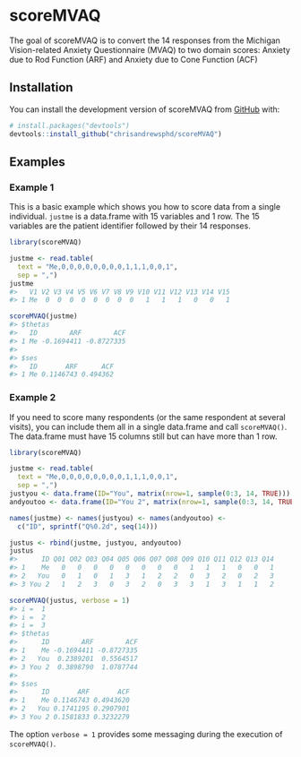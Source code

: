 
<!-- README.md is generated from README.Rmd. Please edit that file -->

# scoreMVAQ

<!-- badges: start -->
<!-- badges: end -->

The goal of scoreMVAQ is to convert the 14 responses from the Michigan
Vision-related Anxiety Questionnaire (MVAQ) to two domain scores:
Anxiety due to Rod Function (ARF) and Anxiety due to Cone Function (ACF)

## Installation

You can install the development version of scoreMVAQ from
[GitHub](https://github.com/) with:

``` r
# install.packages("devtools")
devtools::install_github("chrisandrewsphd/scoreMVAQ")
```

## Examples

### Example 1

This is a basic example which shows you how to score data from a single
individual. `justme` is a data.frame with 15 variables and 1 row. The 15
variables are the patient identifier followed by their 14 responses.

``` r
library(scoreMVAQ)

justme <- read.table(
  text = "Me,0,0,0,0,0,0,0,0,1,1,1,0,0,1",
  sep = ",")
justme
#>   V1 V2 V3 V4 V5 V6 V7 V8 V9 V10 V11 V12 V13 V14 V15
#> 1 Me  0  0  0  0  0  0  0  0   1   1   1   0   0   1

scoreMVAQ(justme)
#> $thetas
#>   ID        ARF        ACF
#> 1 Me -0.1694411 -0.8727335
#> 
#> $ses
#>   ID       ARF      ACF
#> 1 Me 0.1146743 0.494362
```

### Example 2

If you need to score many respondents (or the same respondent at several
visits), you can include them all in a single data.frame and call
`scoreMVAQ()`. The data.frame must have 15 columns still but can have
more than 1 row.

``` r
library(scoreMVAQ)

justme <- read.table(
  text = "Me,0,0,0,0,0,0,0,0,1,1,1,0,0,1",
  sep = ",")
justyou <- data.frame(ID="You", matrix(nrow=1, sample(0:3, 14, TRUE)))
andyoutoo <- data.frame(ID="You 2", matrix(nrow=1, sample(0:3, 14, TRUE)))

names(justme) <- names(justyou) <- names(andyoutoo) <- 
  c("ID", sprintf("Q%0.2d", seq(14)))

justus <- rbind(justme, justyou, andyoutoo)
justus
#>      ID Q01 Q02 Q03 Q04 Q05 Q06 Q07 Q08 Q09 Q10 Q11 Q12 Q13 Q14
#> 1    Me   0   0   0   0   0   0   0   0   1   1   1   0   0   1
#> 2   You   0   1   0   1   3   1   2   2   0   3   2   0   2   3
#> 3 You 2   1   2   3   0   3   2   0   3   3   1   3   1   1   2

scoreMVAQ(justus, verbose = 1)
#> i =  1 
#> i =  2 
#> i =  3
#> $thetas
#>      ID        ARF        ACF
#> 1    Me -0.1694411 -0.8727335
#> 2   You  0.2389201  0.5564517
#> 3 You 2  0.3898790  1.0787744
#> 
#> $ses
#>      ID       ARF       ACF
#> 1    Me 0.1146743 0.4943620
#> 2   You 0.1741195 0.2907901
#> 3 You 2 0.1581833 0.3232279
```

The option `verbose = 1` provides some messaging during the execution of
`scoreMVAQ()`.
